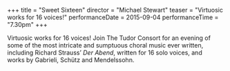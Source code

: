 +++
title = "Sweet Sixteen"
director = "Michael Stewart"
teaser = "Virtuosic works for 16 voices!"
performanceDate = 2015-09-04
performanceTime = "7.30pm"
+++

Virtuosic works for 16 voices! Join The Tudor Consort for an evening of some of the most intricate and sumptuous choral music ever written, including Richard Strauss’ *Der Abend*, written for 16 solo voices, and works by Gabrieli, Schütz and Mendelssohn.
